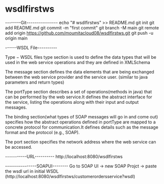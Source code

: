 # wsdlfirstws

--------Git----------------
echo "# wsdlfirstws" >> README.md
git init
git add README.md
git commit -m "first commit"
git branch -M main
git remote add origin https://github.com/moumitacloud08/wsdlfirstws.git
git push -u origin main

------WSDL File----------

Type − WSDL files type section is used to define the data types that will be used in the web service operations and they are defined in XMLSchema

The message section defines the data elements that are being exchanged between the web service provider and the service user.
(similar to java parameters and return types)

The portType section describes a set of operations(methods in java) that can be performed by the web service.It defines the abstract interface for the service,
 listing the operations along with their input  and output  messages.
 
 The binding section(what types of SOAP messages will go in and come out) specifies how the abstract operations defined 
 in portType are mapped to a concrete protocol for communication.It defines details such as the message format and the protocol (e.g., SOAP).
  
  The port section specifies the network address where the web service can be accessed.
  
  -----------URL----------
  http://localhost:8080/wsdlfirstws
  
  ----------------SOAPUI--------
  Go to SOAP UI -> new SOAP Projct -> paste the wsdl url in initial WSDL (http://localhost:8080/wsdlfirstws/customerordersservice?wsdl)

  